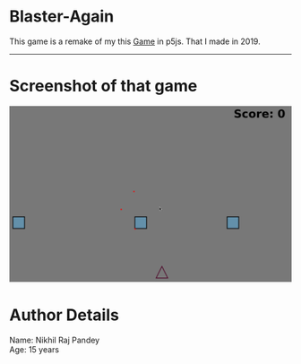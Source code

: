 # Blaster-Again
This game is a remake of my this [Game](https://github.com/NikhilRajPandey/Blaster-Python-Game) in p5js. That I made in 2019.

<hr>

# Screenshot of that game
![Img](screenshot/photo1.png)

# Author Details
Name: Nikhil Raj Pandey <br>
Age: 15 years
